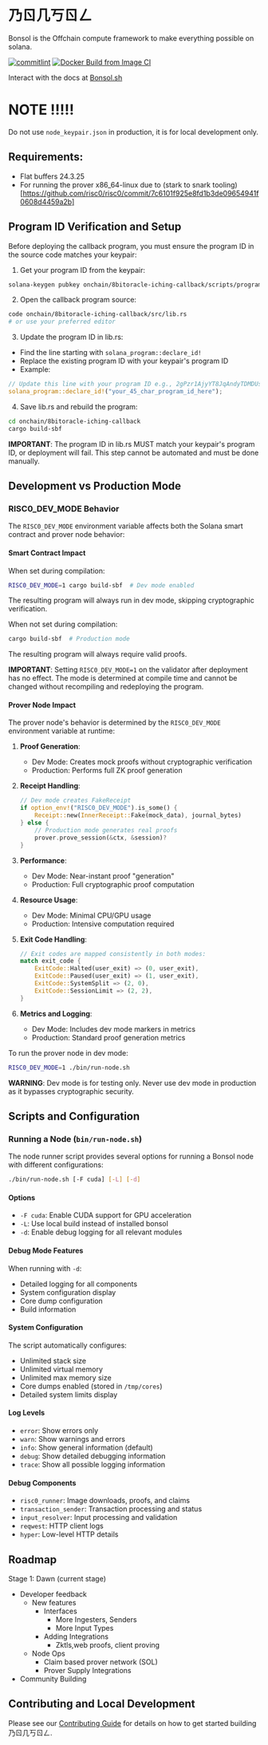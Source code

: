 # 乃ㄖ几丂ㄖㄥ
Bonsol is the Offchain compute framework to make everything possible on solana.

[![commitlint](https://github.com/bonsolcollective/bonsol/actions/workflows/commit-lint.yaml/badge.svg)](https://github.com/bonsolcollective/bonsol/actions/workflows/commit-lint.yaml)
[![Docker Build from Image CI](https://github.com/bonsolcollective/bonsol/actions/workflows/build-ci-image.yaml/badge.svg)](https://github.com/bonsolcollective/bonsol/actions/workflows/build-ci-image.yaml)

Interact with the docs at [Bonsol.sh](https://bonsol.sh)

# NOTE !!!!!
Do not use `node_keypair.json` in production, it is for local development only. 

## Requirements:
* Flat buffers 24.3.25
* For running the prover x86_64-linux due to (stark to snark tooling)[https://github.com/risc0/risc0/commit/7c6101f925e8fd1b3de09654941f0608d4459a2b]

## Program ID Verification and Setup
Before deploying the callback program, you must ensure the program ID in the source code matches your keypair:

1. Get your program ID from the keypair:
```bash
solana-keygen pubkey onchain/8bitoracle-iching-callback/scripts/program-keypair.json | cat
```

2. Open the callback program source:
```bash
code onchain/8bitoracle-iching-callback/src/lib.rs
# or use your preferred editor
```

3. Update the program ID in lib.rs:
- Find the line starting with `solana_program::declare_id!`
- Replace the existing program ID with your keypair's program ID
- Example:
```rust
// Update this line with your program ID e.g., 2gPzr1AjyYT8JqAndyTDMDUsQsH8y3tc9CuKUtKA2Uv1
solana_program::declare_id!("your_45_char_program_id_here");
```

4. Save lib.rs and rebuild the program:
```bash
cd onchain/8bitoracle-iching-callback
cargo build-sbf
```

**IMPORTANT**: The program ID in lib.rs MUST match your keypair's program ID, or deployment will fail. This step cannot be automated and must be done manually.

## Development vs Production Mode

### RISC0_DEV_MODE Behavior
The `RISC0_DEV_MODE` environment variable affects both the Solana smart contract and prover node behavior:

#### Smart Contract Impact
When set during compilation:
```bash
RISC0_DEV_MODE=1 cargo build-sbf  # Dev mode enabled
```
The resulting program will always run in dev mode, skipping cryptographic verification.

When not set during compilation:
```bash
cargo build-sbf  # Production mode
```
The resulting program will always require valid proofs.

**IMPORTANT**: Setting `RISC0_DEV_MODE=1` on the validator after deployment has no effect. The mode is determined at compile time and cannot be changed without recompiling and redeploying the program.

#### Prover Node Impact
The prover node's behavior is determined by the `RISC0_DEV_MODE` environment variable at runtime:

1. **Proof Generation**:
   - Dev Mode: Creates mock proofs without cryptographic verification
   - Production: Performs full ZK proof generation

2. **Receipt Handling**:
   ```rust
   // Dev mode creates FakeReceipt
   if option_env!("RISC0_DEV_MODE").is_some() {
       Receipt::new(InnerReceipt::Fake(mock_data), journal_bytes)
   } else {
       // Production mode generates real proofs
       prover.prove_session(&ctx, &session)?
   }
   ```

3. **Performance**:
   - Dev Mode: Near-instant proof "generation"
   - Production: Full cryptographic proof computation

4. **Resource Usage**:
   - Dev Mode: Minimal CPU/GPU usage
   - Production: Intensive computation required

5. **Exit Code Handling**:
   ```rust
   // Exit codes are mapped consistently in both modes:
   match exit_code {
       ExitCode::Halted(user_exit) => (0, user_exit),
       ExitCode::Paused(user_exit) => (1, user_exit),
       ExitCode::SystemSplit => (2, 0),
       ExitCode::SessionLimit => (2, 2),
   }
   ```

6. **Metrics and Logging**:
   - Dev Mode: Includes dev mode markers in metrics
   - Production: Standard proof generation metrics

To run the prover node in dev mode:
```bash
RISC0_DEV_MODE=1 ./bin/run-node.sh
```

**WARNING**: Dev mode is for testing only. Never use dev mode in production as it bypasses cryptographic security.

## Scripts and Configuration

### Running a Node (`bin/run-node.sh`)
The node runner script provides several options for running a Bonsol node with different configurations:

```bash
./bin/run-node.sh [-F cuda] [-L] [-d]
```

#### Options
- `-F cuda`: Enable CUDA support for GPU acceleration
- `-L`: Use local build instead of installed bonsol
- `-d`: Enable debug logging for all relevant modules

#### Debug Mode Features
When running with `-d`:
- Detailed logging for all components
- System configuration display
- Core dump configuration
- Build information

#### System Configuration
The script automatically configures:
- Unlimited stack size
- Unlimited virtual memory
- Unlimited max memory size
- Core dumps enabled (stored in `/tmp/cores`)
- Detailed system limits display

#### Log Levels
- `error`: Show errors only
- `warn`: Show warnings and errors
- `info`: Show general information (default)
- `debug`: Show detailed debugging information
- `trace`: Show all possible logging information

#### Debug Components
- `risc0_runner`: Image downloads, proofs, and claims
- `transaction_sender`: Transaction processing and status
- `input_resolver`: Input processing and validation
- `reqwest`: HTTP client logs
- `hyper`: Low-level HTTP details

## Roadmap
Stage 1: Dawn (current stage)
* Developer feedback
    * New features 
        * Interfaces
            * More Ingesters, Senders
            * More Input Types
        * Adding Integrations
            * Zktls,web proofs, client proving
    * Node Ops
        * Claim based prover network (SOL)
        * Prover Supply Integrations
* Community Building

## Contributing and Local Development 
Please see our [Contributing Guide](https://bonsol.sh/docs/contributing) for details on how to get started building 乃ㄖ几丂ㄖㄥ.
